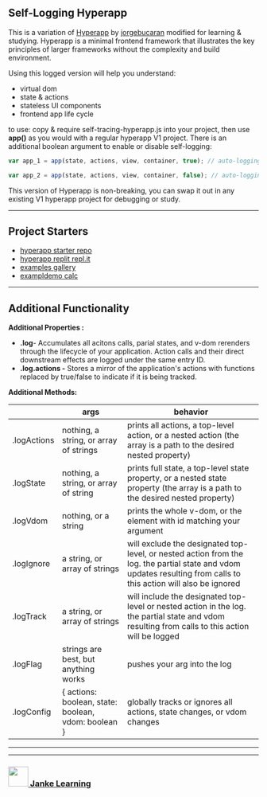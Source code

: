 ## Self-Logging Hyperapp

This is a variation of [Hyperapp](https://github.com/jorgebucaran/hyperapp) by [jorgebucaran](https://github.com/jorgebucaran) modified for learning & studying.   Hyperapp is a minimal frontend framework that illustrates the key principles of larger frameworks without the complexity and build environment.    

Using this logged version will help you understand:
* virtual dom
* state & actions
* stateless UI components
* frontend app life cycle

to use: copy & require self-tracing-hyperapp.js into your project, then use __app()__ as you would with a regular hyperapp V1 project. There is an additional boolean argument to enable or disable self-logging:

```js
var app_1 = app(state, actions, view, container, true); // auto-logging is enabled in this instance

var app_2 = app(state, actions, view, container, false); // auto-logging is disabled in this instance
```
This version of Hyperapp is non-breaking, you can swap it out in any existing V1 hyperapp project for debugging or study.

---

## Project Starters

* [hyperapp starter repo](https://github.com/janke-learning/hyperapp-starter-basic)  
* [hyperapp replit repl.it](https://repl.it/@colevandersWands/hyperapp-starter-basic)  
* [examples gallery](https://repl.it/@colevandersWands/hyperapp-examples-gallery)
* [exampldemo calc](https://repl.it/@colevandersWands/hyperapping-calc-1)  

---

## Additional Functionality

__Additional Properties :__
* __.log__- Accumulates all acitons calls, parial states, and v-dom rerenders through the lifecycle of your application. Action calls and their direct downstream effects are logged under the same entry ID.
* __.log.actions -__ Stores a mirror of the application's actions with functions replaced by true/false to indicate if it is being tracked.

__Additional Methods:__		

|  | args | behavior |   
| --- | --- | --- |  
| .logActions | nothing, a string, or array of strings |	prints all actions, a top-level action, or a nested action (the array is a path to the desired nested property) |  
| .logState | nothing, a string, or array of string |	prints full state, a top-level state property, or a nested state property (the array is a path to the desired nested property) |  
| .logVdom | nothing, or a string | prints the whole v-dom, or the element with id matching your argument |  
| .logIgnore | a string, or array of strings | will exclude the designated top-level, or nested action from the log. the partial state and vdom updates resulting from calls to this action will also be ignored |    
| .logTrack |  a string, or array of strings | will include the designated top-level or nested action in the log. the partial state and vdom resulting from calls to this action will be logged |  
| .logFlag | strings are best, but anything works | pushes your arg into the log |  
| .logConfig | { actions: boolean, state: boolean, vdom: boolean } | globally tracks or ignores all actions, state changes, or vdom changes |  

___
___
### <a href="http://janke-learning.org" target="_blank"><img src="https://user-images.githubusercontent.com/18554853/50098409-22575780-021c-11e9-99e1-962787adaded.png" width="40" height="40"></img> Janke Learning</a>
